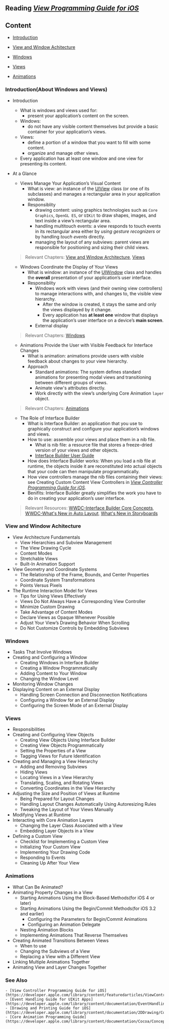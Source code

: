 Reading *[View Programming Guide for iOS](https://developer.apple.com/library/content/documentation/WindowsViews/Conceptual/ViewPG_iPhoneOS/Introduction/Introduction.html#//apple_ref/doc/uid/TP40009503)*
-----------


## Content
- [Introduction](#introduction)

- [View and Window Achitecture](#view-and-window-achitecture)

- [Windows](#windows)

- [Views](#views)

- [Animations](#animations)

### Introduction(About Windows and Views)

- Introduction
	- What is windows and views used for: 
		- present your application’s content on the screen.
	- Windows: 
		- do not have any visible content themselves but provide a basic container for your application’s views.
	- Views:
		- define a portion of a window that you want to fill with some content.
		- organize and manage other views.
	- Every application has at least one window and one view for presenting its content.

- At a Glance
	- Views Manage Your Application’s Visual Content
		- What is view: an instance of the [UIView](https://developer.apple.com/reference/uikit/uiview) class (or one of its subclasses) and manages a rectangular area in your application window. 
		- Responsiblity
			- drawing content: using graphics technologies such as `Core Graphics`, `OpenGL ES`, or `UIKit` to draw shapes, images, and text inside a view’s rectangular area.
			- handling multitouch events: a view responds to touch events in its rectangular area either by *using gesture recognizers* or by handling *touch events* directly.
			- managing the layout of any subviews: parent views are responsible for positioning and sizing their child views.
	> Relevant Chapters: [View and Window Architecture](#view-and-window-achitecture), [Views](#views)
		
	- Windows Coordinate the Display of Your Views
		- What is window: an instance of the [UIWindow](https://developer.apple.com/reference/uikit/uiwindow) class and handles the **overall** presentation of your application’s user interface.
		- Responsiblity
			- Windows work with views (and their owning view controllers) to manage interactions with, and changes to, the visible view hierarchy. 
				-  After the window is created, it stays the same and only the views displayed by it change.
				- Every application has **at least one** window that displays the application’s user interface on a device’s **main screen**.
			- External display
	> Relevant Chapters: [Windows](#windows)
	
	- Animations Provide the User with Visible Feedback for Interface Changes
		- What is animation: animations provide users with visible feedback about changes to your view hierarchy.  
		- Approach
			- Standard animations: The system defines standard animations for presenting modal views and transitioning between different groups of views.
			- Animate view's attributes directly.
			- Work directly with the view’s underlying Core Animation `layer` object.
	> Relevant Chapters: [Animations](#animations)
	
	- The Role of Interface Builder
		- What is Interface Builder: an application that you use to graphically construct and configure your application’s windows and views.
		- How to use: assemble your views and place them in a nib file.
			- What is nib file: a resource file that stores a freeze-dried version of your views and other objects.
			- [Interface Builder User Guide]()
		- How does Interface Builder works: When you load a nib file at runtime, the objects inside it are reconstituted into actual objects that your code can then manipulate programmatically.
		- How view controllers manage the nib files containing their views: see Creating Custom Content View Controllers in *[View Controller Programming Guide for iOS](https://developer.apple.com/library/content/featuredarticles/ViewControllerPGforiPhoneOS/index.html#//apple_ref/doc/uid/TP40007457)*.
		- Benifits: Interface Builder greatly simplifies the work you have to do in creating your application’s user interface.
	> Relevant Resources: [WWDC-Interface Builder Core Concepts](https://developer.apple.com/videos/play/wwdc2013/405/), [WWDC-What's New in Auto Layout](https://developer.apple.com/videos/play/wwdc2016/236/), [What's New in Storyboards](https://developer.apple.com/videos/play/wwdc2015/215/)
	
### View and Window Achitecture

- View Architecture Fundamentals
	- View Hierarchies and Subview Management
	- The View Drawing Cycle
	- Content Modes
	- Stretchable Views
	- Built-In Animation Support
- View Geometry and Coordinate Systems
	- The Relationship of the Frame, Bounds, and Center Properties
	- Coordinate System Transformations
	- Points Versus Pixels
- The Runtime Interaction Model for Views
	- Tips for Using Views Effectively
	- Views Do Not Always Have a Corresponding View Controller
	- Minimize Custom Drawing
	- Take Advantage of Content Modes
	- Declare Views as Opaque Whenever Possible
	- Adjust Your View’s Drawing Behavior When Scrolling
	- Do Not Customize Controls by Embedding Subviews

### Windows

- Tasks That Involve Windows
- Creating and Configuring a Window
	- Creating Windows in Interface Builder
	- Creating a Window Programmatically
	- Adding Content to Your Window
	- Changing the Window Level
- Monitoring Window Changes
- Displaying Content on an External Display
	- Handling Screen Connection and Disconnection Notifications
	- Configuring a Window for an External Display
	- Configuring the Screen Mode of an External Display

### Views

- Responsibilities
- Creating and Configuring View Objects
	- Creating View Objects Using Interface Builder
	- Creating View Objects Programmatically
	- Setting the Properties of a View
	- Tagging Views for Future Identification
- Creating and Managing a View Hierarchy
	- Adding and Removing Subviews
	- Hiding Views
	- Locating Views in a View Hierarchy
	- Translating, Scaling, and Rotating Views
	- Converting Coordinates in the View Hierarchy
- Adjusting the Size and Position of Views at Runtime
	- Being Prepared for Layout Changes
	- Handling Layout Changes Automatically Using Autoresizing Rules
	- Tweaking the Layout of Your Views Manually
- Modifying Views at Runtime
- Interacting with Core Animation Layers
	- Changing the Layer Class Associated with a View
	- Embedding Layer Objects in a View
- Defining a Custom View
	- Checklist for Implementing a Custom View
	- Initializing Your Custom View
	- Implementing Your Drawing Code
	- Responding to Events
	- Cleaning Up After Your View

### Animations

- What Can Be Animated?
- Animating Property Changes in a View
	- Starting Animations Using the Block-Based Methods(for iOS 4 or later)
	- Starting Animations Using the Begin/Commit Methods(for iOS 3.2 and earlier)
		- Configuring the Parameters for Begin/Commit Animations
		- Configuring an Animation Delegate
	- Nesting Animation Blocks
	- Implementing Animations That Reverse Themselves
- Creating Animated Transitions Between Views
	- When to use
	- Changing the Subviews of a View
	- Replacing a View with a Different View
- Linking Multiple Animations Together
- Animating View and Layer Changes Together

### See Also
	- [View Controller Programming Guide for iOS](https://developer.apple.com/library/content/featuredarticles/ViewControllerPGforiPhoneOS/index.html#//apple_ref/doc/uid/TP40007457)
	- [Event Handling Guide for UIKit Apps](https://developer.apple.com/library/content/documentation/EventHandling/Conceptual/EventHandlingiPhoneOS/index.html#//apple_ref/doc/uid/TP40009541)
	- [Drawing and Printing Guide for iOS](https://developer.apple.com/library/content/documentation/2DDrawing/Conceptual/DrawingPrintingiOS/Introduction/Introduction.html#//apple_ref/doc/uid/TP40010156)
	- [Core Animation Programming Guide](https://developer.apple.com/library/content/documentation/Cocoa/Conceptual/CoreAnimation_guide/Introduction/Introduction.html#//apple_ref/doc/uid/TP40004514)